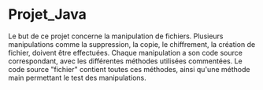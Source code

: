 # Projet_Java
Le but de ce projet concerne la manipulation de fichiers. Plusieurs manipulations comme la suppression, la copie, le chiffrement, la création de fichier, doivent être effectuées. Chaque manipulation a son code source correspondant, avec les différentes méthodes utilisées commentées. Le code source "fichier" contient toutes ces méthodes, ainsi qu'une méthode main permettant le test des manipulations. 
